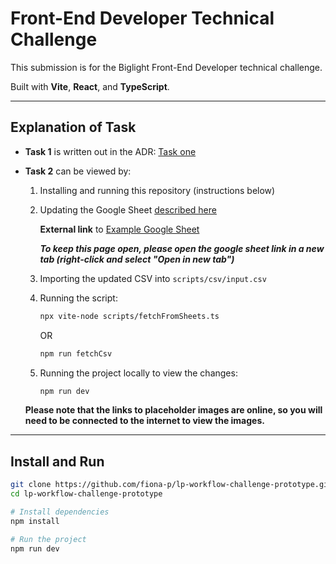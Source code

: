 # Front-End Developer Technical Challenge

This submission is for the Biglight Front-End Developer technical challenge.

Built with **Vite**, **React**, and **TypeScript**.

---

## Explanation of Task

- **Task 1** is written out in the ADR: [Task one](/docs/adr/task1.md)

- **Task 2** can be viewed by:

  1. Installing and running this repository (instructions below)
  2. Updating the Google Sheet [described here](/docs/adr/googleSheetStructure.md)

     **External link** to [Example Google Sheet](https://docs.google.com/spreadsheets/d/1O1_HiT9m0oKcRss_ZCx58W5wjwU486WA2UMyDCcSzxA/edit?usp=sharing)

     **_To keep this page open, please open the google sheet link in a new tab (right-click and select "Open in new tab")_**

  3. Importing the updated CSV into `scripts/csv/input.csv`
  4. Running the script:

     ```bash
     npx vite-node scripts/fetchFromSheets.ts
     ```

     OR

     ```bash
     npm run fetchCsv
     ```

  5. Running the project locally to view the changes:

     ```bash
     npm run dev
     ```

  **Please note that the links to placeholder images are online, so you will need to be connected to the internet to view the images.**

---

## Install and Run

```bash
git clone https://github.com/fiona-p/lp-workflow-challenge-prototype.git
cd lp-workflow-challenge-prototype

# Install dependencies
npm install

# Run the project
npm run dev
```
